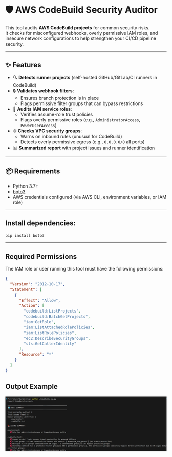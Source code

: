# 🛡️ AWS CodeBuild Security Auditor

This tool audits **AWS CodeBuild projects** for common security risks.  
It checks for misconfigured webhooks, overly permissive IAM roles, and insecure network configurations to help strengthen your CI/CD pipeline security.

---

## ✨ Features
- 🔍 **Detects runner projects** (self-hosted GitHub/GitLab/CI runners in CodeBuild)
- 🔒 **Validates webhook filters**:
  - Ensures branch protection is in place
  - Flags permissive filter groups that can bypass restrictions
- 👤 **Audits IAM service roles**:
  - Verifies assume-role trust policies
  - Flags overly permissive roles (e.g., `AdministratorAccess`, `PowerUserAccess`)
- 🌐 **Checks VPC security groups**:
  - Warns on inbound rules (unusual for CodeBuild)
  - Detects overly permissive egress (e.g., `0.0.0.0/0` all ports)
- 📊 **Summarized report** with project issues and runner identification

---

## 📦 Requirements
- Python 3.7+
- [boto3](https://boto3.amazonaws.com/v1/documentation/api/latest/index.html)  
- AWS credentials configured (via AWS CLI, environment variables, or IAM role)

---

## Install dependencies:
```bash
pip install boto3
```

---

## Required Permissions

The IAM role or user running this tool must have the following permissions:

```json
{
  "Version": "2012-10-17",
  "Statement": [
    {
      "Effect": "Allow",
      "Action": [
        "codebuild:ListProjects",
        "codebuild:BatchGetProjects",
        "iam:GetRole",
        "iam:ListAttachedRolePolicies",
        "iam:ListRolePolicies",
        "ec2:DescribeSecurityGroups",
        "sts:GetCallerIdentity"
      ],
      "Resource": "*"
    }
  ]
}
```

## Output Example
![Sample Output](https://github.com/guyHavia/codebuild-sa/blob/788e787ed4fb64905cd507a4bc47c8f311d010a1/images/output_example.png)
